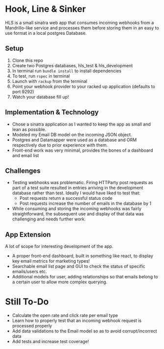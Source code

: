# Hook, Line & Sinker

HLS is a small sinatra web app that consumes incoming webhooks from a Mandrillo-like service and processes them before storing them in an easy to use format in a local postgres Database.

## Setup

1. Clone this repo
2. Create two Postgres databases, hls_test & hls_development
3. In terminal run `bundle install` to install dependencies
4. To test, run `rspec` in terminal
5. Launch with `rackup` from the terminal
6. Point your webhook provider to your racked up application (defaults to port 9292)
7. Watch your database fill up!

## Implementation & Technology
* Chose a sinatra application as I wanted to keep the app as small and lean as possible.
* Modeled my Email DB model on the incoming JSON object.
* Postgres and Datamapper were used as a database and ORM respectively due to prior experience with them.
* Front-end work was very minimal, provides the bones of a dashboard and email list

## Challenges
* Testing webhooks was problematic. Firing HTTParty post requests as part of a test suite resulted in entries arriving in the development database rather than test. Ideally I would have liked to test that:
    * Post requests return a successful status code
    * Post requests increase the number of emails in the database by 1
* While consuming and storing the incoming webhooks was fairly straightforward, the subsequent use and display of that data was challenging and needs further work.

## App Extension

A lot of scope for interesting development of the app.
* A proper front-end dashboard, built in something like react, to display key email metrics for marketing types!
* Searchable email list page and GUI to check the status of specific emails/users etc.
* Additional models for user, adding relationships so that emails belong to a certain user to allow more complex querying.

# Still To-Do

* Calculate the open rate and click rate per email type
* Learn how to properly test that an incoming webhook request is processed properly
* Add data validations to the Email model so as to avoid corrupt/incorrect data
* Add tests and increase test coverage!
